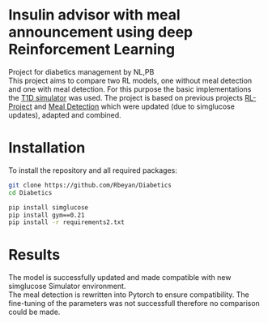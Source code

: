 # Insulin advisor with meal announcement using deep Reinforcement Learning

Project for diabetics management by NL,PB  
This project aims to compare two RL models, one without meal detection and one with meal detection. 
For this purpose the basic implementations the [T1D simulator](https://github.com/jxx123/simglucose) was used. 
The project is based on previous projects [RL-Project](https://github.com/miopp2/diabetes-RL-project/tree/main) and [Meal Detection](https://github.com/bodging/DiabetsTechMeatDetection) which were updated (due to simglucose updates), adapted and combined.

# Installation

To install the repository and all required packages:

```bash
git clone https://github.com/Rbeyan/Diabetics
cd Diabetics

pip install simglucose
pip install gym==0.21
pip install -r requirements2.txt
```
 

# Results

The model is successfully updated and made compatible with new simglucose Simulator environment.   
The meal detection is rewritten into Pytorch to ensure compatibility. 
The fine-tuning of the parameters was not successfull therefore no comparison could be made.



